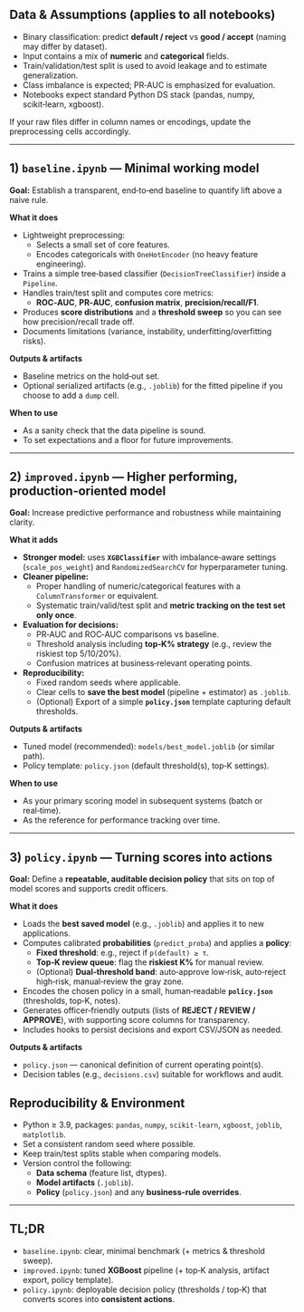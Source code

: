 ## Data & Assumptions (applies to all notebooks)

- Binary classification: predict **default / reject** vs **good / accept** (naming may differ by dataset).
- Input contains a mix of **numeric** and **categorical** fields.
- Train/validation/test split is used to avoid leakage and to estimate generalization.
- Class imbalance is expected; PR‑AUC is emphasized for evaluation.
- Notebooks expect standard Python DS stack (pandas, numpy, scikit‑learn, xgboost).

If your raw files differ in column names or encodings, update the preprocessing cells accordingly.

---

## 1) `baseline.ipynb` — Minimal working model

**Goal:** Establish a transparent, end‑to‑end baseline to quantify lift above a naive rule.

**What it does**

- Lightweight preprocessing:
  - Selects a small set of core features.
  - Encodes categoricals with `OneHotEncoder` (no heavy feature engineering).
- Trains a simple tree‑based classifier (`DecisionTreeClassifier`) inside a `Pipeline`.
- Handles train/test split and computes core metrics:
  - **ROC‑AUC**, **PR‑AUC**, **confusion matrix**, **precision/recall/F1**.
- Produces **score distributions** and a **threshold sweep** so you can see how precision/recall trade off.
- Documents limitations (variance, instability, underfitting/overfitting risks).

**Outputs & artifacts**

- Baseline metrics on the hold‑out set.
- Optional serialized artifacts (e.g., `.joblib`) for the fitted pipeline if you choose to add a `dump` cell.

**When to use**

- As a sanity check that the data pipeline is sound.
- To set expectations and a floor for future improvements.

---

## 2) `improved.ipynb` — Higher performing, production‑oriented model

**Goal:** Increase predictive performance and robustness while maintaining clarity.

**What it adds**

- **Stronger model:** uses **`XGBClassifier`** with imbalance‑aware settings (`scale_pos_weight`) and `RandomizedSearchCV` for hyperparameter tuning.
- **Cleaner pipeline:**
  - Proper handling of numeric/categorical features with a `ColumnTransformer` or equivalent.
  - Systematic train/valid/test split and **metric tracking on the test set only once**.
- **Evaluation for decisions:**
  - PR‑AUC and ROC‑AUC comparisons vs baseline.
  - Threshold analysis including **top‑K% strategy** (e.g., review the riskiest top 5/10/20%).
  - Confusion matrices at business‑relevant operating points.
- **Reproducibility:**
  - Fixed random seeds where applicable.
  - Clear cells to **save the best model** (pipeline + estimator) as `.joblib`.
  - (Optional) Export of a simple **`policy.json`** template capturing default thresholds.

**Outputs & artifacts**

- Tuned model (recommended): `models/best_model.joblib` (or similar path).
- Policy template: `policy.json` (default threshold(s), top‑K settings).

**When to use**

- As your primary scoring model in subsequent systems (batch or real‑time).
- As the reference for performance tracking over time.

---

## 3) `policy.ipynb` — Turning scores into actions

**Goal:** Define a **repeatable, auditable decision policy** that sits on top of model scores and supports credit officers.

**What it does**

- Loads the **best saved model** (e.g., `.joblib`) and applies it to new applications.
- Computes calibrated **probabilities** (`predict_proba`) and applies a **policy**:
  - **Fixed threshold**: e.g., reject if `p(default) ≥ τ`.
  - **Top‑K review queue**: flag the **riskiest K%** for manual review.
  - (Optional) **Dual‑threshold band**: auto‑approve low‑risk, auto‑reject high‑risk, manual‑review the gray zone.
- Encodes the chosen policy in a small, human‑readable **`policy.json`** (thresholds, top‑K, notes).
- Generates officer‑friendly outputs (lists of **REJECT / REVIEW / APPROVE**), with supporting score columns for transparency.
- Includes hooks to persist decisions and export CSV/JSON as needed.

**Outputs & artifacts**

- `policy.json` — canonical definition of current operating point(s).
- Decision tables (e.g., `decisions.csv`) suitable for workflows and audit.


## Reproducibility & Environment

- Python ≥ 3.9, packages: `pandas`, `numpy`, `scikit-learn`, `xgboost`, `joblib`, `matplotlib`.
- Set a consistent random seed where possible.
- Keep train/test splits stable when comparing models.
- Version control the following:
  - **Data schema** (feature list, dtypes).
  - **Model artifacts** (`.joblib`).
  - **Policy** (`policy.json`) and any **business-rule overrides**.

---

## TL;DR

- `baseline.ipynb`: clear, minimal benchmark (+ metrics & threshold sweep).
- `improved.ipynb`: tuned **XGBoost** pipeline (+ top‑K analysis, artifact export, policy template).
- `policy.ipynb`: deployable decision policy (thresholds / top‑K) that converts scores into **consistent actions**.


